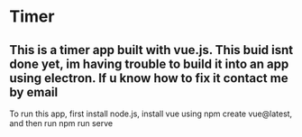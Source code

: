 # Timer
This is a timer app built with vue.js. This buid isnt done yet, im having trouble to build it into an app using electron. If u know how to fix it contact me by email
----------------------------------------------------------------------------
To run this app, first install node.js, install vue using npm create vue@latest, and then run npm run serve
